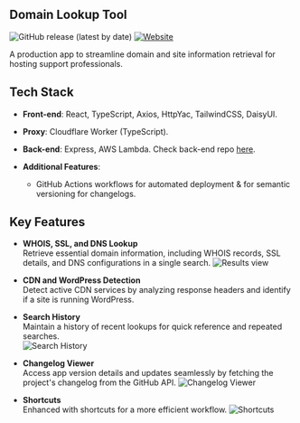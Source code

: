 ## Domain Lookup Tool  

![GitHub release (latest by date)](https://img.shields.io/github/v/release/Nickslabcode/domain-info-lookup)
[![Website](https://img.shields.io/badge/website-live-green)](https://domain-lookup.your-website.com)

A production app to streamline domain and site information retrieval for hosting support professionals.  

<!-- End of Section -->

## Tech Stack  

- **Front-end**: React, TypeScript, Axios, HttpYac, TailwindCSS, DaisyUI.  
- **Proxy**: Cloudflare Worker (TypeScript).  
- **Back-end**: Express, AWS Lambda.  Check back-end repo [here](https://github.com/Nickslabcode/api-domain-lookup).  

- **Additional Features**:  
  - GitHub Actions workflows for automated deployment & for semantic versioning for changelogs.  

<!-- End of Section -->

## Key Features  

- **WHOIS, SSL, and DNS Lookup**  
  Retrieve essential domain information, including WHOIS records, SSL details, and DNS configurations in a single search.
  ![Results view](https://domain-lookup.nikola-nenovski.info/images/results.png)  

- **CDN and WordPress Detection**  
  Detect active CDN services by analyzing response headers and identify if a site is running WordPress.  

- **Search History**  
  Maintain a history of recent lookups for quick reference and repeated searches.  
  ![Search History](https://domain-lookup.nikola-nenovski.info/images/search-history.gif)  

- **Changelog Viewer**  
  Access app version details and updates seamlessly by fetching the project's changelog from the GitHub API.
  ![Changelog Viewer](https://domain-lookup.nikola-nenovski.info/images/changelog.png)  

- **Shortcuts**  
  Enhanced with shortcuts for a more efficient workflow.
  ![Shortcuts](https://domain-lookup.nikola-nenovski.info/images/shortcuts.png)  

<!-- End of Section -->
